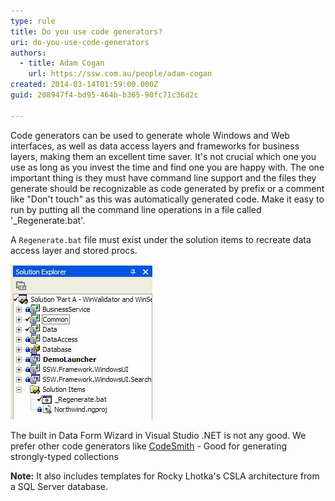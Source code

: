 ```yaml
---
type: rule
title: Do you use code generators?
uri: do-you-use-code-generators
authors:
  - title: Adam Cogan
    url: https://ssw.com.au/people/adam-cogan
created: 2014-03-14T01:59:00.000Z
guid: 208947f4-bd95-464b-b365-90fc71c36d2c

---
```


Code generators can be used to generate whole Windows and Web interfaces, as well as data access layers and frameworks for business layers, making them an excellent time saver. It's not crucial which one you use as long as you invest the time and find one you are happy with. The one important thing is they must have command line support and the files they generate should be recognizable as code generated by prefix or a comment like "Don't touch" as this was automatically generated code. Make it easy to run by putting all the command line operations in a file called '_Regenerate.bat'.

<!--endintro-->

A `Regenerate.bat` file must exist under the solution items to recreate data access layer and stored procs.

![Figure: The _Regenerate.bat file under solution items](regenerate.jpg)

The built in Data Form Wizard in Visual Studio .NET is not any good. We prefer other code generators like [CodeSmith](https://ssw.com.au/ssw/Redirect/CodeSmith.htm) - Good for generating strongly-typed collections   

**Note:** It also includes templates for Rocky Lhotka's CSLA architecture from a SQL Server database.
